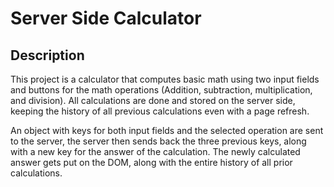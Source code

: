 # Server Side Calculator

## Description

This project is a calculator that computes basic math using two input fields and buttons for the math operations (Addition, subtraction, multiplication, and division).  All calculations are done and stored on the server side, keeping the history of all previous calculations even with a page refresh.

An object with keys for both input fields and the selected operation are sent to the server, the server then sends back the three previous keys, along with a new key for the answer of the calculation.  The newly calculated answer gets put on the DOM, along with the entire history of all prior calculations.